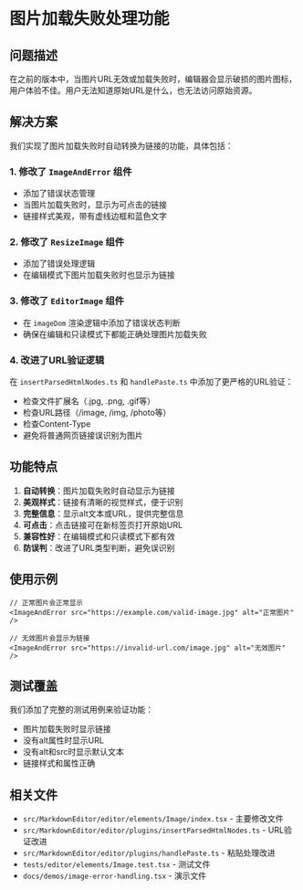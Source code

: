 # 图片加载失败处理功能

## 问题描述

在之前的版本中，当图片URL无效或加载失败时，编辑器会显示破损的图片图标，用户体验不佳。用户无法知道原始URL是什么，也无法访问原始资源。

## 解决方案

我们实现了图片加载失败时自动转换为链接的功能，具体包括：

### 1. 修改了 `ImageAndError` 组件

- 添加了错误状态管理
- 当图片加载失败时，显示为可点击的链接
- 链接样式美观，带有虚线边框和蓝色文字

### 2. 修改了 `ResizeImage` 组件

- 添加了错误处理逻辑
- 在编辑模式下图片加载失败时也显示为链接

### 3. 修改了 `EditorImage` 组件

- 在 `imageDom` 渲染逻辑中添加了错误状态判断
- 确保在编辑和只读模式下都能正确处理图片加载失败

### 4. 改进了URL验证逻辑

在 `insertParsedHtmlNodes.ts` 和 `handlePaste.ts` 中添加了更严格的URL验证：

- 检查文件扩展名（.jpg, .png, .gif等）
- 检查URL路径（/image, /img, /photo等）
- 检查Content-Type
- 避免将普通网页链接误识别为图片

## 功能特点

1. **自动转换**：图片加载失败时自动显示为链接
2. **美观样式**：链接有清晰的视觉样式，便于识别
3. **完整信息**：显示alt文本或URL，提供完整信息
4. **可点击**：点击链接可在新标签页打开原始URL
5. **兼容性好**：在编辑模式和只读模式下都有效
6. **防误判**：改进了URL类型判断，避免误识别

## 使用示例

```tsx
// 正常图片会正常显示
<ImageAndError src="https://example.com/valid-image.jpg" alt="正常图片" />

// 无效图片会显示为链接
<ImageAndError src="https://invalid-url.com/image.jpg" alt="无效图片" />
```

## 测试覆盖

我们添加了完整的测试用例来验证功能：

- 图片加载失败时显示链接
- 没有alt属性时显示URL
- 没有alt和src时显示默认文本
- 链接样式和属性正确

## 相关文件

- `src/MarkdownEditor/editor/elements/Image/index.tsx` - 主要修改文件
- `src/MarkdownEditor/editor/plugins/insertParsedHtmlNodes.ts` - URL验证改进
- `src/MarkdownEditor/editor/plugins/handlePaste.ts` - 粘贴处理改进
- `tests/editor/elements/Image.test.tsx` - 测试文件
- `docs/demos/image-error-handling.tsx` - 演示文件
